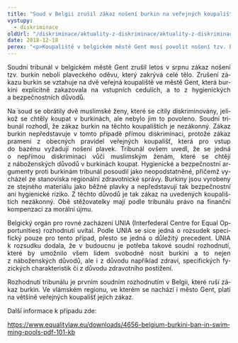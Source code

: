 ```yaml
---
title: "Soud v Belgii zrušil zákaz nošení burkin na veřejných koupalištích"
vystupy:
  - diskriminace
oldUrl: "/diskriminace/aktuality-z-diskriminace/aktuality-z-diskriminace-2018/soud-v-belgii-zrusil-zakaz-noseni-burkin-na-verejnych-koupalistich/"
date: 2018-12-18
perex: "<p>Koupaliště v belgickém městě Gent musí povolit nošení tzv. burkin do veřejných bazénů. Rozsudek je v Belgii prvním svého druhu.</p>"
---
```


<!-- imported from the old website -->

<p class="MsoNormal" style="text-align:justify"><span lang="CS">Soudní tribunál v belgickém
městě Gent zrušil letos v srpnu zákaz nošení tzv. burkin neboli plaveckého
oděvu, který zakrývá celé tělo. Zrušení zákazu burkin se vztahuje na dvě
veřejná koupaliště ve městě Gent, která burkini explicitně zakazovala na
vstupních cedulích, a to z hygienických a bezpečnostních důvodů. </span></p>

<p class="MsoNormal" style="text-align:justify"><span lang="CS">Na soud se obrátily
dvě muslimské ženy, které se cítily diskriminovány, jelikož se chtěly koupat
v burkinách, ale nebylo jim to povoleno. Soudní tribunál rozhodl, že zákaz
burkin na těchto koupalištích je nezákonný. Zákaz burkin nepředstavuje v tomto
případě přímou diskriminaci, protože zákaz pramení z obecných pravidel
veřejných koupališť, která pro vstup do bazénu vyžadují nošení plavek. Tribunál
ovšem uvedl, že se jedná o nepřímou diskriminaci vůči muslimským ženám, které
se chtějí z náboženských důvodů v burkinách koupat. Hygienické a
bezpečnostní argumenty proti burkinám tribunál posoudil jako neopodstatněné,
přičemž vycházel ze stanoviska regionální zdravotnické správy. Burkiny jsou
vyrobeny ze stejného materiálu jako běžné plavky a nepředstavují tak
bezpečnostní ani hygienické riziko. Z těchto důvodů je tak zákaz na
uvedených koupalištích nezákonný. Obě stěžovatelky mají podle tribunálu právo
na finanční kompenzaci za morální újmu. </span></p>

<p class="MsoNormal" style="text-align:justify"><span lang="CS">Belgický orgán pro rovné
zacházení UNIA (Interfederal Centre for Equal Opportunities) rozhodnutí uvítal.
Podle UNIA se sice jedná o rozsudek specifický pouze pro tento případ, přesto
se jedná o důležitý precedent. UNIA k rozsudku dodala, že v budoucnu
je potřeba takové soudní rozhodnutí, které by umožnilo všem lidem svobodně
nosit burkini a to nejen z náboženských důvodů, ale i z důvodu
například zdraví, specifických fyzických charakteristik či z důvodu
zdravotního postižení.</span></p>

<p class="MsoNormal" style="text-align:justify"><span lang="CS">Rozhodnutí tribunálu
je prvním soudním rozhodnutím v Belgii, které ruší zákaz burkin. Ve
vlámském regionu, ve kterém se nachází i město Gent, platí na většině veřejných
koupališť jejich zákaz. </span></p>

<p class="MsoNormal" style="text-align:justify"><span lang="CS">Další informace
k případu zde:</span></p>

<p class="MsoNormal" style="text-align:justify"><span class="MsoHyperlink"><span lang="CS"><a href="https://www.equalitylaw.eu/downloads/4656-belgium-burkini-ban-in-swimming-pools-pdf-101-kb" target="_blank">https://www.equalitylaw.eu/downloads/4656-belgium-burkini-ban-in-swimming-pools-pdf-101-kb</a></span></span></p>
